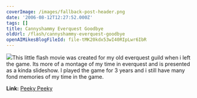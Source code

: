 ```yaml
---
coverImage: /images/fallback-post-header.png
date: '2006-08-12T12:27:52.000Z'
tags: []
title: Cannyshammy Everquest Goodbye
oldUrl: /flash/cannyshammy-everquest-goodbye
openAIMikesBlogFileId: file-tMK20kdx53wI40RIpLwr6IbR
---
```


![](/wp-content/uploads/Image/Cannyshammy.jpg)This little flash movie was created for my old everquest guild when i left the game. Its more of a montage of my time in everquest and is presented as a kinda slideshow. I played the game for 3 years and i still have many fond memories of my time in the game.

<!-- more -->

**Link:** [Peeky Peeky](https://www.mikecann.co.uk/flash/cannyshammy2.html)
